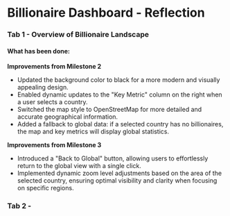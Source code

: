 # Billionaire Dashboard - Reflection





### Tab 1 - Overview of Billionaire Landscape

#### What has been done:

**Improvements from Milestone 2**
- Updated the background color to black for a more modern and visually appealing design.
- Enabled dynamic updates to the "Key Metric" column on the right when a user selects a country.
- Switched the map style to OpenStreetMap for more detailed and accurate geographical information.
- Added a fallback to global data: if a selected country has no billionaires, the map and key metrics will display global statistics.


**Improvements from Milestone 3**
- Introduced a "Back to Global" button, allowing users to effortlessly return to the global view with a single click.
- Implemented dynamic zoom level adjustments based on the area of the selected country, ensuring optimal visibility and clarity when focusing on specific regions.

### Tab 2 -